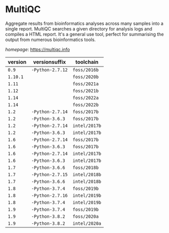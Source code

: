 # MultiQC

Aggregate results from bioinformatics analyses across many samples into a single   report.   MultiQC searches a given directory for analysis logs and compiles a HTML report. It's a general  use tool, perfect for summarising the output from numerous bioinformatics tools.

*homepage*: <https://multiqc.info>

version | versionsuffix | toolchain
--------|---------------|----------
``0.9`` | ``-Python-2.7.12`` | ``foss/2016b``
``1.10.1`` |  | ``foss/2020b``
``1.11`` |  | ``foss/2021a``
``1.12`` |  | ``foss/2021b``
``1.14`` |  | ``foss/2022a``
``1.14`` |  | ``foss/2022b``
``1.2`` | ``-Python-2.7.14`` | ``foss/2017b``
``1.2`` | ``-Python-3.6.3`` | ``foss/2017b``
``1.2`` | ``-Python-2.7.14`` | ``intel/2017b``
``1.2`` | ``-Python-3.6.3`` | ``intel/2017b``
``1.6`` | ``-Python-2.7.14`` | ``foss/2017b``
``1.6`` | ``-Python-3.6.3`` | ``foss/2017b``
``1.6`` | ``-Python-2.7.14`` | ``intel/2017b``
``1.6`` | ``-Python-3.6.3`` | ``intel/2017b``
``1.7`` | ``-Python-3.6.6`` | ``foss/2018b``
``1.7`` | ``-Python-2.7.15`` | ``intel/2018b``
``1.7`` | ``-Python-3.6.6`` | ``intel/2018b``
``1.8`` | ``-Python-3.7.4`` | ``foss/2019b``
``1.8`` | ``-Python-2.7.16`` | ``intel/2019b``
``1.8`` | ``-Python-3.7.4`` | ``intel/2019b``
``1.9`` | ``-Python-3.7.4`` | ``foss/2019b``
``1.9`` | ``-Python-3.8.2`` | ``foss/2020a``
``1.9`` | ``-Python-3.8.2`` | ``intel/2020a``
